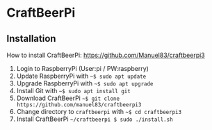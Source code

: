 # CraftBeerPi

## Installation
How to install CraftBeerPi: https://github.com/Manuel83/craftbeerpi3

1. Login to RaspberryPi (User:pi / PW:raspberry)
2. Update RaspberryPi with `~$ sudo apt update`
3. Upgrade RaspberryPi with `~$ sudo apt upgrade`
4. Install Git with `~$ sudo apt install git`
5. Download CraftBeerPi `~$ git clone https://github.com/manuel83/craftbeerpi3`
6. Change directory to `craftbeerpi` with `~$ cd craftbeerpi3`
7. Install CraftBeerPi `~/craftbeerpi $ sudo ./install.sh`

  
